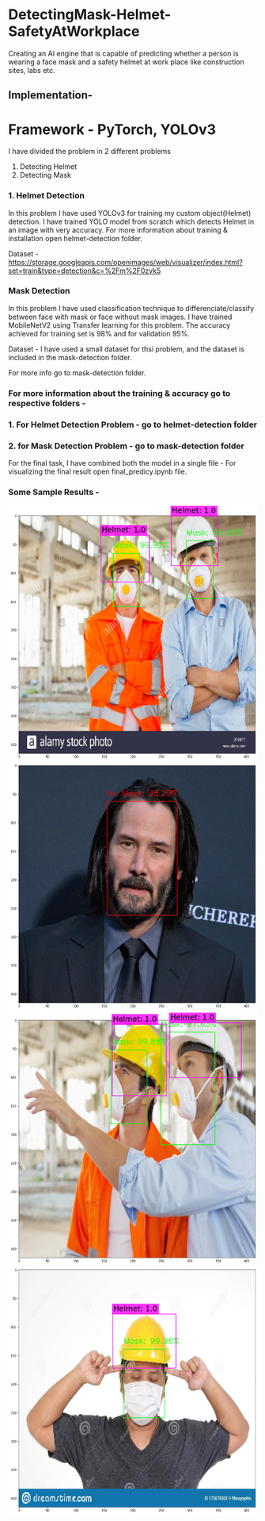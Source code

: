 # DetectingMask-Helmet-SafetyAtWorkplace
Creating an AI engine that is capable of predicting whether a person is wearing a face mask and a safety helmet at work place like construction sites, labs etc.

## Implementation-
# Framework - PyTorch, YOLOv3
I have divided the problem in 2 different problems
1. Detecting Helmet
2. Detecting Mask

### 1. Helmet Detection
In this problem I have used YOLOv3 for training my custom object(Helmet) detection. I have trained YOLO model from scratch which detects Helmet in an image with very accuracy. 
For more information about training & installation open helmet-detection folder.

Dataset - https://storage.googleapis.com/openimages/web/visualizer/index.html?set=train&type=detection&c=%2Fm%2F0zvk5

### Mask Detection
In this problem I have used classification technique to differenciate/classify between face with mask or face without mask images. I have trained MobileNetV2 using Transfer learning for this problem. The accuracy achieved for training set is 98% and for validation 95%.

Dataset - I have used a small dataset for thsi problem, and the dataset is included in the mask-detection folder.

For more info go to mask-detection folder.

### For more information about the training & accuracy go to respective folders -
### 1. For Helmet Detection Problem - go to helmet-detection folder
### 2. for Mask Detection Problem - go to mask-detection folder

For the final task, I have combined both the model in a single file - 
For visualizing the final result open final_predicy.ipynb file.

### Some Sample Results - 
![Image1](https://github.com/imsaksham-c/DetectingMask-Helmet-SafetyAtWorkplace/blob/master/test_result/1.png)
![Image2](https://github.com/imsaksham-c/DetectingMask-Helmet-SafetyAtWorkplace/blob/master/test_result/2.png)
![Image3](https://github.com/imsaksham-c/DetectingMask-Helmet-SafetyAtWorkplace/blob/master/test_result/3.png)
![Image4](https://github.com/imsaksham-c/DetectingMask-Helmet-SafetyAtWorkplace/blob/master/test_result/4.png)
